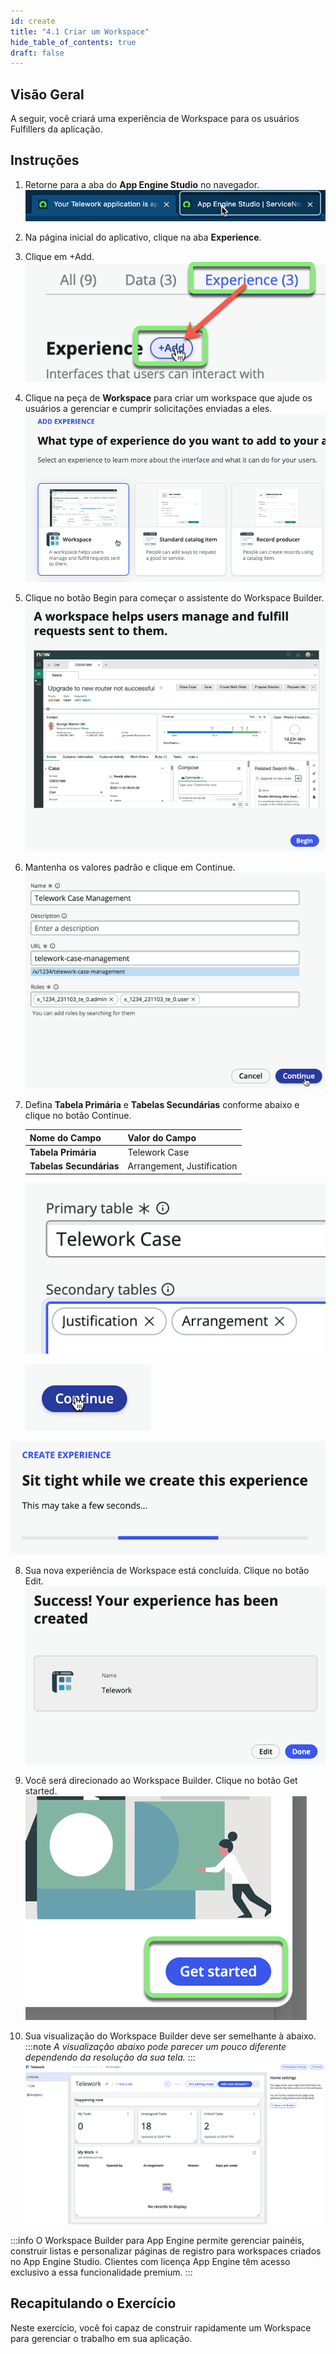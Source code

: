 ```yaml
---
id: create
title: "4.1 Criar um Workspace"
hide_table_of_contents: true
draft: false
---
```


## Visão Geral

A seguir, você criará uma experiência de Workspace para os usuários Fulfillers da aplicação.

## Instruções

1. Retorne para a aba do **App Engine Studio** no navegador.
![](../images/2023-11-03-21-19-52.png)

2. Na página inicial do aplicativo, clique na aba **Experience**.

3. Clique em <span className="button-tan-blue">+Add</span>.
![](../images/2023-11-03-21-23-24.png)

4. Clique na peça de **Workspace** para criar um workspace que ajude os usuários a gerenciar e cumprir solicitações enviadas a eles.
![](../images/2023-10-04-15-36-18.png)

5. Clique no botão <span className="button-purple">Begin</span> para começar o assistente do Workspace Builder.
![](../images/2023-10-04-15-36-36.png)

6. Mantenha os valores padrão e clique em <span className="button-purple">Continue</span>.
![](../images/2023-11-03-21-26-20.png)

7. Defina **Tabela Primária** e **Tabelas Secundárias** conforme abaixo e clique no botão <span className="button-purple">Continue</span>.

    |**Nome do Campo**           | **Valor do Campo**
    |---------------------| --------------
    | **Tabela Primária**    | Telework Case
    | **Tabelas Secundárias** | Arrangement, Justification

    ![](../images/2023-11-05-07-51-48.png)

    ![](../images/2023-11-03-21-28-02.png)

![](../images/2023-10-04-15-46-19.png)

8. Sua nova experiência de Workspace está concluída. Clique no botão <span className="button-tan-black">Edit</span>.
![](../images/2023-10-04-15-46-36.png)

9. Você será direcionado ao Workspace Builder. Clique no botão <span className="button-purple">Get started</span>.
![](../images/2023-11-03-21-29-22.png)

10. Sua visualização do Workspace Builder deve ser semelhante à abaixo.
:::note
_A visualização abaixo pode parecer um pouco diferente dependendo da resolução da sua tela._
:::
![](../images/2023-10-04-15-47-46.png)

:::info
O Workspace Builder para App Engine permite gerenciar painéis, construir listas e personalizar páginas de registro para workspaces criados no App Engine Studio. Clientes com licença App Engine têm acesso exclusivo a essa funcionalidade premium.
:::

## Recapitulando o Exercício

Neste exercício, você foi capaz de construir rapidamente um Workspace para gerenciar o trabalho em sua aplicação.
